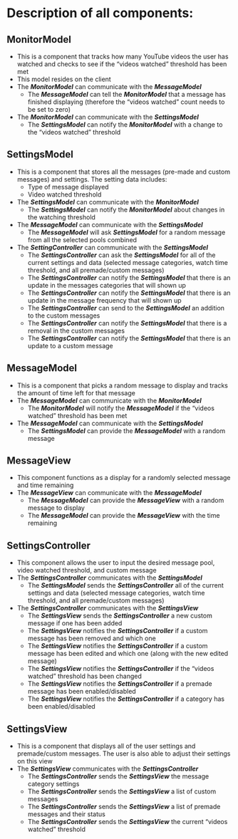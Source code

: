 # Description of all components:

## MonitorModel
- This is a component that tracks how many YouTube videos the user has watched and checks to see if the “videos watched” threshold has been met
- This model resides on the client
- The ***MonitorModel*** can communicate with the ***MessageModel***
    - The ***MessageModel*** can tell the ***MonitorModel*** that a message has finished displaying (therefore the “videos watched” count needs to be set to zero)
- The ***MonitorModel*** can communicate with the ***SettingsModel***
    - The ***SettingsModel*** can notify the ***MonitorModel*** with a change to the “videos watched” threshold

## SettingsModel
- This is a component that stores all the messages (pre-made and custom messages) and settings. The setting data includes:
    - Type of message displayed
    - Video watched threshold 
- The ***SettingsModel*** can communicate with the ***MonitorModel***
    - The ***SettingsModel*** can notify the ***MonitorModel*** about changes in the watching threshold
- The ***MessageModel*** can communicate with the ***SettingsModel***
    - The ***MessageModel*** will ask ***SettingsModel*** for a random message from all the selected pools combined
- The ***SettingController*** can communicate with the ***SettingsModel***
    - The ***SettingsController*** can ask the ***SettingsModel*** for all of the current settings and data (selected message categories, watch time threshold, and all premade/custom messages)
    - The ***SettingsController*** can notify the ***SettingsModel*** that there is an update in the messages categories that will shown up
    - The ***SettingsController*** can notify the ***SettingsModel*** that there is an update in the message frequency that will shown up
    - The ***SettingsController*** can send to the ***SettingsModel*** an addition to the custom messages
    - The ***SettingsController*** can notify the ***SettingsModel*** that there is a removal in the custom messages
    - The ***SettingsController*** can notify the ***SettingsModel*** that there is an update to a custom message

## MessageModel
- This is a component that picks a random message to display and tracks the amount of time left for that message
- The ***MessageModel*** can communicate with the ***MonitorModel***
    - The ***MonitorModel*** will notify the ***MessageModel*** if the “videos watched” threshold has been met
- The ***MessageModel*** can communicate with the ***SettingsModel***
    - The ***SettingsModel*** can provide the ***MessageModel*** with a random message

## MessageView
- This component functions as a display for a randomly selected message and time remaining
- The ***MessageView*** can communicate with the ***MessageModel***
    - The ***MessageModel*** can provide the ***MessageView*** with a random message to display
    - The ***MessageModel*** can provide the ***MessageView*** with the time remaining
    
## SettingsController
- This component allows the user to input the desired message pool, video watched threshold, and custom message
- The ***SettingsController*** communicates with the ***SettingsModel***
    - The ***SettingsModel*** sends the ***SettingsController*** all of the current settings and data (selected message categories, watch time threshold, and all premade/custom messages)
- The ***SettingsController*** communicates with the ***SettingsView***
    - The ***SettingsView*** sends the ***SettingsController*** a new custom message if one has been added
    - The ***SettingsView*** notifies the ***SettingsController*** if a custom message has been removed and which one
    - The ***SettingsView*** notifies the ***SettingsController*** if a custom message has been edited and which one (along with the new edited message)
    - The ***SettingsView*** notifies the ***SettingsController*** if the “videos watched” threshold has been changed
    - The ***SettingsView*** notifies the ***SettingsController*** if a premade message has been enabled/disabled
    - The ***SettingsView*** notifies the ***SettingsController*** if a category has been enabled/disabled

## SettingsView
- This is a component that displays all of the user settings and premade/custom messages. The user is also able to adjust their settings on this view
- The ***SettingsView*** communicates with the ***SettingsController***
    - The ***SettingsController*** sends the ***SettingsView*** the message category settings
    - The ***SettingsController*** sends the ***SettingsView*** a list of custom messages
    - The ***SettingsController*** sends the ***SettingsView*** a list of premade messages and their status
    - The ***SettingsController*** sends the ***SettingsView*** the current “videos watched” threshold
